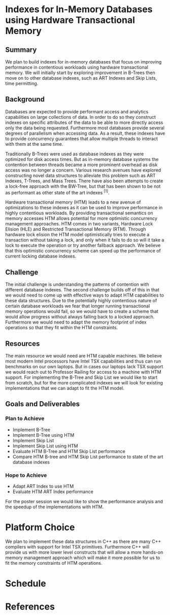 # Indexes for In-Memory Databases using Hardware Transactional Memory

## Summary

We plan to build indexes for in-memory databases that focus on improving performance in contentious workloads using hardware transactional memory. We will initially start by exploring improvement in B-Trees then move on to other database indexes, such as ART Indexes and Skip Lists, time permitting. 

## Background

Databases are expected to provide performant access and analytics capabilities on large collections of data. In order to do so they construct indexes on specific attributes of the data to be able to more directly access only the data being requested. Furthermore most databases provide several degrees of parallelism when accessing data. As a result, these indexes have to provide concurrency guarantees that allow multiple threads to interact with them at the same time. 

Traditionally B-Trees were used as database indexes as they were optimized for disk access times. But as in-memory database systems the contention between threads became a more prominent overhead as disk access was no longer a concern. Various research avenues have explored constructing novel data structures to alleviate this problem such as ART Indexes, T-Trees, and Mass Trees. There have also been attempts to create a lock-free approach with the BW-Tree, but that has been shown to be not as performant as other state of the art indexes <sup>[1]</sup>. 

Hardware transactional memory (HTM) leads to a new avenue of optimizations to these indexes as it can be used to improve performance in highly contentious workloads. By providing transactional semantics on memory accesses HTM allows potential for more optimistic concurrency management approaches. HTM comes in two variants, Hardware Lock Elision (HLE) and Restricted Transactional Memory (RTM). Through hardware lock elision the HTM model optimistically tries to execute a transaction without taking a lock, and only when it fails to do so will it take a lock to execute the operation or try another fallback approach. We believe that this optimistic concurrency scheme can speed up the performance of current locking database indexes. 



## Challenge
The initial challenge is understanding the patterns of contention with different database indexes. The second challenge builds off of this in that we would need to come up with effective ways to adapt HTM capabilities to these data structures. Due to the potentially highly contentious nature of certain database workloads we fear that longer running transactional memory operations would fail, so we would have to create a scheme that would allow progress without always falling back to a locked approach. Furthermore we would need to adapt the memory footprint of index operations so that they fit within the HTM constraints.

## Resources
The main resource we would need are HTM capable machines. We believe most modern Intel processors have Intel TSX capabilities and thus can run benchmarks on our own laptops. But in cases our laptops lack TSX support we would reach out to Professor Railing for access to a machine with HTM support. For implementing the B-Tree and Skip List we would like to start from scratch, but for the more complicated indexes we will look for existing implementations that we can adapt to fit the HTM model.  

## Goals and Deliverables

### Plan to Achieve
- Implement B-Tree
- Implement B-Tree using HTM
- Implement Skip List
- Implement Skip List using HTM
- Evaluate HTM B-Tree and HTM Skip List performance
- Compare HTM B-tree and HTM Skip List performance to state of the art database indexes

### Hope to Achieve
- Adapt ART Index to use HTM
- Evaluate HTM ART Index performance

For the poster session we would like to show the performance analysis and the speedup of the implementations with HTM. 

# Platform Choice

We plan to implement these data structures in C++ as there are many C++ compilers with support for Intel TSX primitives. Furthermore C++ will provide us with more lower level constructs that will allow a more hands-on memory management approach which will make it more possible for us to fit the memory constraints of HTM operations. 

# Schedule

# References
